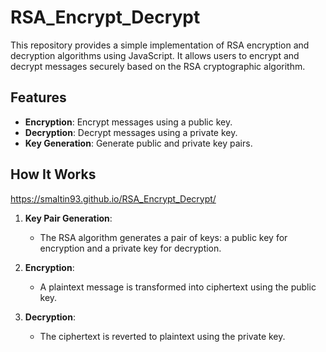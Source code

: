 # RSA_Encrypt_Decrypt


This repository provides a simple implementation of RSA encryption and decryption algorithms using JavaScript. It allows users to encrypt and decrypt messages securely based on the RSA cryptographic algorithm.

## Features

- **Encryption**: Encrypt messages using a public key.
- **Decryption**: Decrypt messages using a private key.
- **Key Generation**: Generate public and private key pairs.

## How It Works

https://smaltin93.github.io/RSA_Encrypt_Decrypt/ 

1. **Key Pair Generation**:
   - The RSA algorithm generates a pair of keys: a public key for encryption and a private key for decryption.

2. **Encryption**:
   - A plaintext message is transformed into ciphertext using the public key.

3. **Decryption**:
   - The ciphertext is reverted to plaintext using the private key.
